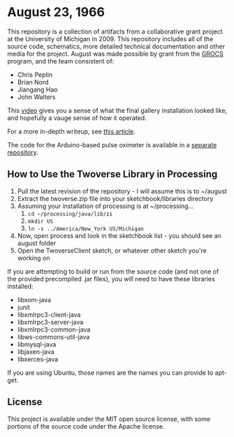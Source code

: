 August 23, 1966
==================

This repository is a collection of artifacts from a collaborative grant project
at the University of Michigan in 2009. This repository includes all of the
source code, schematics, more detailed technical documentation and other media
for the project. August was made possible by grant from the
[GROCS](http://www.dc.umich.edu/dmc/grocs/index.html) program, and the team
consistent of:

* Chris Peplin
* Brian Nord
* Jiangang Hao
* John Walters

This [video](http://vimeo.com/5368587) gives you a sense of what the final
gallery installation looked like, and hopefully a vauge sense of how it
operated.

For a more in-depth writeup, see
[this article](http://christopherpeplin.com/2011/05/august23).

The code for the Arduino-based pulse oximeter is available in a [separate
repository](https://github.com/peplin/pulse-oximeter).

## How to Use the Twoverse Library in Processing

1. Pull the latest revision of the repository - I will assume this is to ~/august
1. Extract the twoverse.zip file into your sketchbook/libraries directory
1. Assuming your installation of processing is at ~/processing...
    1. `cd ~/processing/java/lib/zi`
    1. `mkdir US`
    1. `ln -s ../America/New_York US/Michigan`
1. Now, open process and look in the sketchbook list - you should see an august
    folder
1. Open the TwoverseClient sketch, or whatever other sketch you're working on

If you are attempting to build or run from the source code (and not one of the
provided precompiled .jar files), you will need to have these libraries
installed:

* libxom-java
* junit
* libxmlrpc3-client-java
* libxmlrpc3-server-java
* libxmlrpc3-common-java
* libws-commons-util-java
* libmysql-java
* libjaxen-java
* libxerces-java

If you are using Ubuntu, those names are the names you can provide to apt-get.

## License

This project is available under the MIT open source license, with some portions
of the source code under the Apache license.
